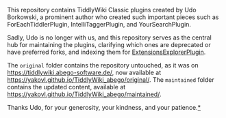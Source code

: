 This repository contains TiddlyWiki Classic plugins created by Udo Borkowski,
a prominent author who created such important pieces such as
ForEachTiddlerPlugin, IntelliTaggerPlugin, and YourSearchPlugin.

Sadly, Udo is no longer with us, and this repository serves as the central hub
for maintaining the plugins, clarifying which ones are deprecated or have preferred forks,
and indexing them for [ExtensionsExplorerPlugin](https://github.com/YakovL/TiddlyWiki_ExtensionsExplorerPlugin).

The `original` folder contains the repository untouched, as it was on https://tiddlywiki.abego-software.de/,
now available at https://yakovl.github.io/TiddlyWiki_abego/original/.
The `maintained` folder contains the updated content,
available at https://yakovl.github.io/TiddlyWiki_abego/maintained/.

Thanks Udo, for your generosity, your kindness, and your patience.[*](https://github.com/abego/YourSearchPlugin/issues/3)
